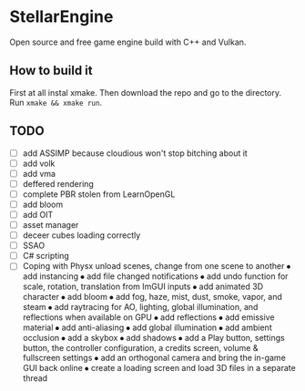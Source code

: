 # StellarEngine
Open source and free game engine build with C++ and Vulkan.

## How to build it
First at all instal xmake. Then download the repo and go to the directory. Run `xmake && xmake run`.


## TODO
- [ ] add ASSIMP because cloudious won't stop bitching about it
- [ ] add volk
- [ ] add vma
- [ ] deffered rendering
- [ ] complete PBR stolen from LearnOpenGL
- [ ] add bloom
- [ ] add OIT
- [ ] asset manager
- [ ] deceer cubes loading correctly
- [ ] SSAO
- [ ] C# scripting
- [ ] Coping with Physx
  unload scenes, change from one scene to another
  ⦁ add instancing
  ⦁ add file changed notifications
  ⦁ add undo function for scale, rotation, translation from ImGUI inputs
  ⦁ add animated 3D character
  ⦁ add bloom
  ⦁ add fog, haze, mist, dust, smoke, vapor, and steam
  ⦁ add raytracing for AO, lighting, global illumination, and reflections when available on GPU
  ⦁ add reflections
  ⦁ add emissive material
  ⦁ add anti-aliasing
  ⦁ add global illumination
  ⦁ add ambient occlusion
  ⦁ add a skybox
  ⦁ add shadows
  ⦁ add a Play button, settings button, the controller configuration, a credits screen, volume & fullscreen settings
  ⦁ add an orthogonal camera and bring the in-game GUI back online
  ⦁ create a loading screen and load 3D files in a separate thread
